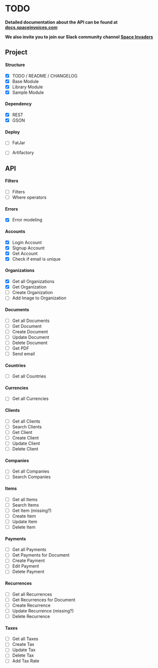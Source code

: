 # TODO

**Detailed documentation about the API can be found at [docs.spaceinvoices.com](http://docs.spaceinvoices.com)**

**We also invite you to join our Slack community channel [Space Invaders](http://joinslack.spaceinvoices.com)**

## Project

#### Structure
- [X] TODO / README / CHANGELOG
- [X] Base Module
- [X] Library Module
- [X] Sample Module

#### Dependency
- [X] REST
- [X] GSON

#### Deploy
- [ ] FatJar
- [ ] Artifactory


## API


#### Filters
- [ ] Filters
- [ ] Where operators

#### Errors
- [X] Error modeling


#### Accounts
- [X] Login Account
- [X] Signup Account
- [X] Get Account
- [X] Check if email is unique

#### Organizations
- [X] Get all Organizations
- [X] Get Organization
- [ ] Create Organization
- [ ] Add Image to Organization

#### Documents
- [ ] Get all Documents
- [ ] Get Document
- [ ] Create Document
- [ ] Update Document
- [ ] Delete Document
- [ ] Get PDF
- [ ] Send email

#### Countries
- [ ] Get all Countries

#### Currencies
- [ ] Get all Currencies

#### Clients
- [ ] Get all Clients
- [ ] Search Clients
- [ ] Get Client
- [ ] Create Client
- [ ] Update Client
- [ ] Delete Client

#### Companies
- [ ] Get all Companies
- [ ] Search Companies

#### Items
- [ ] Get all Items
- [ ] Search Items
- [ ] Get Item (missing?)
- [ ] Create Item
- [ ] Update Item
- [ ] Delete Item

#### Payments
- [ ] Get all Payments
- [ ] Get Payments for Document
- [ ] Create Payment
- [ ] Edit Payment
- [ ] Delete Payment

#### Recurrences
- [ ] Get all Recurrences
- [ ] Get Recurrences for Document
- [ ] Create Recurrence
- [ ] Update Recurrence (missing?)
- [ ] Delete Recurrence

#### Taxes
- [ ] Get all Taxes
- [ ] Create Tax
- [ ] Update Tax
- [ ] Delete Tax
- [ ] Add Tax Rate
